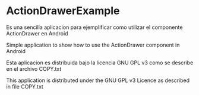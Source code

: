 ActionDrawerExample
===================

Es una sencilla aplicacion para ejemplificar como utilizar el componente ActionDrawer en Android

Simple application to show how to use the ActionDrawer component in Android

Esta aplicacion es distribuida bajo la licencia GNU GPL v3 como se describe en el archivo COPY.txt

This application is distributed under the GNU GPL v3 Licence as described in file COPY.txt